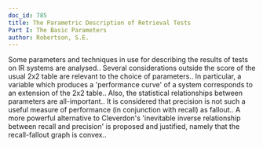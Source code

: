 ```yaml
---
doc_id: 785
title: The Parametric Description of Retrieval Tests
Part I: The Basic Parameters
author: Robertson, S.E.
---
```


Some parameters and techniques in use for describing the results of tests 
on IR systems are analysed.. Several considerations outside the score of the 
usual 2x2 table are relevant to the choice of parameters.. In particular, a
variable which produces a 'performance curve' of a system corresponds to an
extension of the 2x2 table.. Also, the statistical relationships between
parameters are all-important.. It is considered that precision is not such a
useful measure of performance (in conjunction with recall) as fallout.. A more
powerful alternative to Cleverdon's 'inevitable inverse relationship between
recall and precision' is proposed and justified, namely that the recall-fallout
graph is convex..